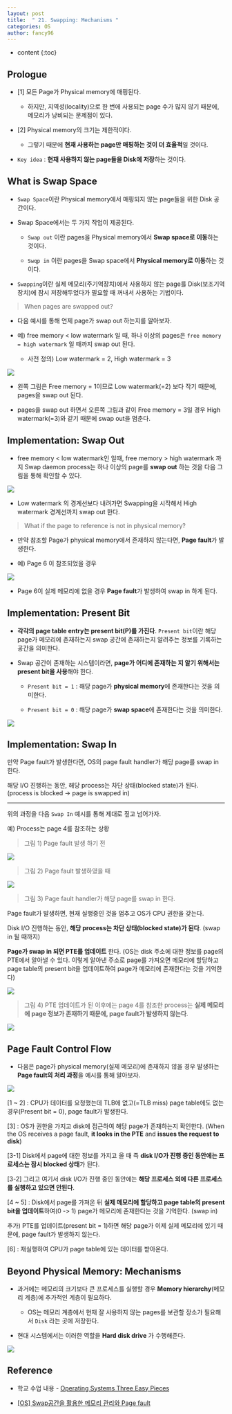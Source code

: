 ```yaml
---
layout: post
title:  " 21. Swapping: Mechanisms "
categories: OS
author: fancy96
---
```

* content
{:toc}

## Prologue

* [1] 모든 Page가 Physical memory에 매핑된다.

    * 하지만, 지역성(locality)으로 한 번에 사용되는 page 수가 많지 않기 때문에, 메모리가 낭비되는 문제점이 있다.

* [2] Physical memory의 크기는 제한적이다.

    * 그렇기 때문에 **현재 사용하는 page만 매핑하는 것이 더 효율적**일 것이다.

* `Key idea` : **현재 사용하지 않는 page들을 Disk에 저장**하는 것이다.

## What is Swap Space

* `Swap Space`이란 Physical memory에서 매핑되지 않는 page들을 위한 Disk 공간이다.

* Swap Space에서는 두 가지 작업이 제공된다.

    * `Swap out` 이란 pages을 Physical memory에서 **Swap space로 이동**하는 것이다.

    * `Swqp in` 이란 pages을 Swap space에서 **Physical memory로 이동**하는 것이다.


* `Swapping`이란 실제 메모리(주기억장치)에서 사용하지 않는 page를 Disk(보조기억장치)에 잠시 저장해두었다가 필요할 때 꺼내서 사용하는 기법이다.

> When pages are swapped out?

* 다음 예시를 통해 언제 page가 swap out 하는지를 알아보자.

* 예) free memory < low watermark 일 때, 하나 이상의 pages은 `free memory = high watermark` 일 때까지 swap out 된다.

    * 사전 정의) Low watermark = 2, High watermark = 3

![](/assets/img/os/os-21-swapping-1.png)

* 왼쪽 그림은 Free memory = 1이므로 Low watermark(=2) 보다 작기 때문에, pages을 swap out 된다.

* pages을 swap out 하면서 오른쪽 그림과 같이 Free memory = 3일 경우 High watermark(=3)와 같기 때문에 swap out을 멈춘다.


## Implementation: Swap Out

* free memory < low watermark인 일때, free memory > high watermark 까지 Swap daemon process는 하나 이상의 page를 **swap out** 하는 것을 다음 그림을 통해 확인할 수 있다.

![](/assets/img/os/os-21-swapping-2.png)

* Low watermark 의 경계선보다 내려가면 Swapping을 시작해서 High watermark 경계선까지 swap out 한다.


> What if the page to reference is not in physical memory?

* 만약 참조할 Page가 physical memory에서 존재하지 않는다면, **Page fault**가 발생한다.

* 예) Page 6 이 참조되었을 경우

![](/assets/img/os/os-21-swapping-3.png)

* Page 6이 실제 메모리에 없을 경우 **Page fault**가 발생하여 swap in 하게 된다.

## Implementation: Present Bit 

* **각각의 page table entry는 present bit(P)를 가진다**. `Present bit`이란 해당 page가 메모리에 존재하는지 swap 공간에 존재하는지 알려주는 정보를 기록하는 공간을 의미한다.

* Swap 공간이 존재하는 시스템이라면, **page가 어디에 존재하는 지 알기 위해서는 present bit을 사용**해야 한다. 

    * `Present bit = 1` : 해당 page가 **physical memory**에 존재한다는 것을 의미한다.

    * `Present bit = 0` : 해당 page가 **swap space**에 존재한다는 것을 의미한다.

![](/assets/img/os/os-21-swapping-4.png)


## Implementation: Swap In

만약 Page fault가 발생한다면, OS의 page fault handler가 해당 page를 swap in 한다.

해당 I/O 진행하는 동안, 해당 process는 차단 상태(blocked state)가 된다. (process is blocked -> page is swapped in)

---

위의 과정을 다음 `Swap In` 예시를 통해 제대로 짚고 넘어가자. 

예) Process는 page 4를 참조하는 상황

> 그림 1) Page fault 발생 하기 전

![](/assets/img/os/os-21-swapping-5.png)


> 그림 2) Page fault 발생하였을 때

![](/assets/img/os/os-21-swapping-6.png)

> 그림 3) Page fault handler가 해당 page를 swap in 한다.

Page fault가 발생하면, 현재 실행중인 것을 멈추고 OS가 CPU 권한을 갖는다.

Disk I/O 진행하는 동안, **해당 process는 차단 상태(blocked state)가 된다**. (swap in 될 때까지)

**Page가 swap in 되면 PTE를 업데이트** 한다. (OS는 disk 주소에 대한 정보를 page의 PTE에서 알아낼 수 있다. 이렇게 알아낸 주소로 page를 가져오면 메모리에 할당하고 page table의 present bit을 업데이트하여 page가 메모리에 존재한다는 것을 기억한다)

![](/assets/img/os/os-21-swapping-7.png)

> 그림 4) PTE 업데이트가 된 이후에는 page 4를 참조한 process는 **실제 메모리에 page 정보가 존재하기 때문에, page fault가 발생하지 않는다**.

![](/assets/img/os/os-21-swapping-8.png)

## Page Fault Control Flow

* 다음은 page가 physical memory(실제 메모리)에 존재하지 않을 경우 발생하는 **Page fault의 처리 과정**을 예시를 통해 알아보자.

![](/assets/img/os/os-21-swapping-9.png)

[1 ~ 2] : CPU가 데이터를 요청했는데 TLB에 없고(=TLB miss) page table에도 없는 경우(Present bit = 0), page fault가 발생한다.

[3] : OS가 권한을 가지고 disk에 접근하여 해당 page가 존재하는지 확인한다. (When the OS receives a page fault, **it looks in the PTE** and **issues the request to disk**)

[3-1] Disk에서 page에 대한 정보를 가지고 올 때 즉 **disk I/O가 진행 중인 동안에는 프로세스는 잠시 blocked 상태**가 된다.

[3-2] 그리고 여기서 disk I/O가 진행 중인 동안에는 **해당 프로세스 외에 다른 프로세스를 실행하고 있으면 안된다**.

[4 ~ 5] : Disk에서 page를 가져온 뒤 **실제 메모리에 할당하고 page table의 present bit을 업데이트**하여(0 -> 1) page가 메모리에 존재한다는 것을 기억한다. (swap in)

추가) PTE를 업데이트(present bit = 1)하면 해당 page가 이제 실제 메모리에 있기 때문에, page fault가 발생하지 않는다.

[6] : 재실행하여 CPU가 page table에 있는 데이터를 받아온다.

## Beyond Physical Memory: Mechanisms

* 과거에는 메모리의 크기보다 큰 프로세스를 실행할 경우 **Memory hierarchy**(메모리 계층)에 추가적인 계층이 필요하다.

    * OS는 메모리 계층에서 현재 잘 사용하지 않는 pages를 보관할 장소가 필요해서 `Disk` 라는 곳에 저장한다.

* 현대 시스템에서는 이러한 역할을 **Hard disk drive** 가 수행해준다.

![](/assets/img/os/os-21-swapping-10.png)

## Reference

* 학교 수업 내용 - [Operating Systems Three Easy Pieces](https://www.amazon.com/Operating-Systems-Three-Easy-Pieces/dp/198508659X)

* [[OS] Swap공간을 활용한 메모리 관리와 Page fault](https://icksw.tistory.com/151)